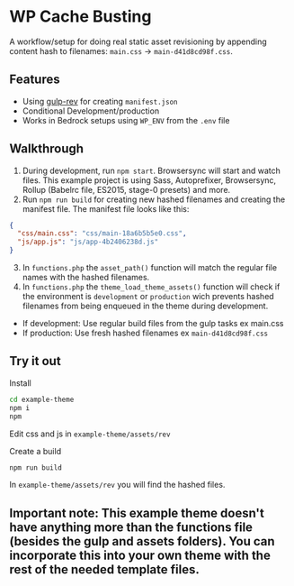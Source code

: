 # WP Cache Busting

A workflow/setup for doing real static asset revisioning by appending content hash to filenames: `main.css` → `main-d41d8cd98f.css`.

## Features
+ Using [gulp-rev](https://github.com/sindresorhus/gulp-rev) for creating `manifest.json`
+ Conditional Development/production 
+ Works in Bedrock setups using `WP_ENV` from the `.env` file

## Walkthrough

1. During development, run `npm start`. Browsersync will start and watch files. This example project is using Sass, Autoprefixer, Browsersync, Rollup (Babelrc file, ES2015, stage-0 presets) and more.
2. Run `npm run build` for creating new hashed filenames and creating the manifest file. The manifest file looks like this:
```json
{
  "css/main.css": "css/main-18a6b5b5e0.css",
  "js/app.js": "js/app-4b2406238d.js"
}
```
3. In `functions.php` the `asset_path()` function will match the regular file names with the hashed filenames.
4. In `functions.php` the `theme_load_theme_assets()` function will check if the environment is `development` or `production` wich prevents hashed filenames from being enqueued in the theme during development.
+ If development: Use regular build files from the gulp tasks ex main.css
+ If production: Use fresh hashed filenames ex `main-d41d8cd98f.css`

## Try it out

Install
```bash
cd example-theme
npm i
npm
```
Edit css and js in `example-theme/assets/rev`

Create a build
```bash
npm run build
```

In `example-theme/assets/rev` you will find the hashed files.

## Important note: This example theme doesn't have anything more than the functions file (besides the gulp and assets folders). You can incorporate this into your own theme with the rest of the needed template files.

